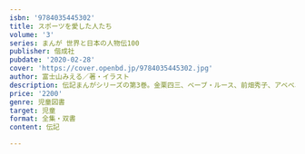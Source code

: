 ```yaml
---
isbn: '9784035445302'
title: スポーツを愛した人たち
volume: '3'
series: まんが 世界と日本の人物伝100
publisher: 偕成社
pubdate: '2020-02-28'
cover: 'https://cover.openbd.jp/9784035445302.jpg'
author: 富士山みえる／著・イラスト
description: 伝記まんがシリーズの第3巻。金栗四三、ベーブ・ルース、前畑秀子、アベベ、モハメド・アリなど、スポーツを愛した10人を掲載。
price: '2200'
genre: 児童図書
target: 児童
format: 全集・双書
content: 伝記

---
```

